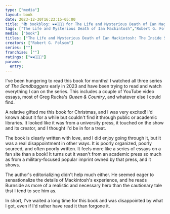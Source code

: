 ```yaml
---
type: ["media"]
layout: book
date: 2023-12-30T16:23:15-05:00
title: "📚 bookblog: ❤️❤️🖤🖤🖤 for The Life and Mysterious Death of Ian Mackintosh: The Inside Story of The Sandbaggers and Television's Top Spy, by Robert G. Folsom"
tags: ["The Life and Mysterious Death of Ian Mackintosh","Robert G. Folsom","Ian Mackintosh","The Sandbaggers","Greg Rucka","Queen & Country"]
media: ["book"]
titles: ["The Life and Mysterious Death of Ian Mackintosh: The Inside Story of The Sandbaggers and Television's Top Spy"]
creators: ["Robert G. Folsom"]
series: [""]
franchise: [""]
ratings: ["❤️❤️🖤🖤🖤"]
params:
  entry:
---
```


I've been hungering to read this book for months! I watched all three series of *The Sandbaggers* early in 2023 and have been trying to read and watch everything I can on the series. This includes a couple of YouTube video essays, most of Greg Rucka's *Queen & Country*, and whatever else I could find.

A relative gifted me this book for Christmas, and I was very excited! I'd known about it for a while but couldn't find it through public or academic libraries. It looked like it was from a university press, it touched on the show and its creator, and I thought I'd be in for a treat.

The book is clearly written with love, and I did enjoy going through it, but it was a real disappointment in other ways. It is poorly organized, poorly sourced, and often poorly written. It feels more like a series of essays on a fan site than a book! It turns out it wasn't from an academic press so much as from a military-focused popular imprint owned by that press, and it shows.

The author's editorializing didn't help much either. He seemed eager to sensationalize the details of Mackintosh's experience, and he reads Burnside as more of a realistic and necessary hero than the cautionary tale thst I tend to see him as.

In short, I've waited a long time for this book and was disappointed by what I got, even if I'd rather have read it than forgone it.
